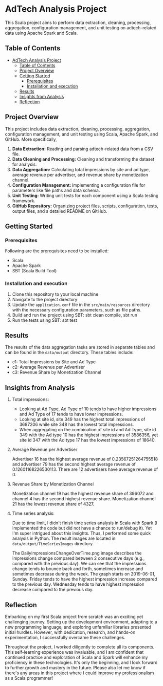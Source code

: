 # AdTech Analysis Project

This Scala project aims to perform data extraction, cleaning, processing, aggregation, configuration management, and unit testing on adtech-related data using Apache Spark and Scala.

## Table of Contents

- [AdTech Analysis Project](#adtech-analysis-project)
  - [Table of Contents](#table-of-contents)
  - [Project Overview](#project-overview)
  - [Getting Started](#getting-started)
    - [Prerequisites](#prerequisites)
    - [Installation and execution](#installation-and-execution)
  - [Results](#results)
  - [Insights from Analysis](#insights-from-analysis)
  - [Reflection](#reflection)


## Project Overview

This project includes data extraction, cleaning, processing, aggregation, configuration management, and unit testing using Scala, Apache Spark, and GitHub. More specifically, 

1. **Data Extraction:** Reading and parsing adtech-related data from a CSV file.
2. **Data Cleaning and Processing:** Cleaning and transforming the dataset for analysis.
3. **Data Aggregation:** Calculating total impressions by site and ad type, average revenue per advertiser, and revenue share by monetization channel.
4. **Configuration Management:** Implementing a configuration file for parameters like file paths and data schema.
5. **Unit Testing:** Writing unit tests for each component using a Scala testing framework.
6. **GitHub Repository:** Organizing project files, scripts, configuration, tests, output files, and a detailed README on GitHub.

## Getting Started

### Prerequisites

Following are the prerequisites need to be installed:

- Scala
- Apache Spark
- SBT (Scala Build Tool)

### Installation and execution 

1. Clone this repository to your local machine
2. Navigate to the project directory
3. Update the `application.conf` file in the `src/main/resources` directory with the necessary configuration parameters, such as file paths.
4. Build and run the project using SBT: sbt clean compile, sbt run 
5. Run the tests using SBT: sbt test

## Results

The results of the data aggregation tasks are stored in separate tables and can be found in the `data/output` directory. These tables include:

- c1: Total Impressions by Site and Ad Type
- c2: Average Revenue per Advertiser
- c3: Revenue Share by Monetization Channel

## Insights from Analysis
1. Total impressions:

   - Looking at Ad Type, Ad Type of 10 tends to have higher impressions and Ad Type of 17 tends to have lower impressions. 
   - Looking at site id, site 349 has the highest total impressions of 3687206 while site 348 has the lowest total impressions. 
   - When aggregating on the combination of site id and Ad Type, site id 349 with the Ad type 10 has the highest impressions of 3586356, yet site id 347 with the Ad type 17 has the lowest impressions of 18640. 

2. Average Revenue per Advertiser
   
   Advertiser 16 has the highest average revenue of 0.23567251264755518 and advertiser 79 has the second highest average revenue of 0.12601168226530113. There are 12 advertisers have average revenue of 0. 

3. Revenue Share by Monetization Channel
   
   Monetization channel 19 has the highest revenue share of 396072 and channel 4 has the second highest revenue share. Monetization channel 21 has the lowest revenue share of 4327. 

4. Time series analysis:
   
   Due to time limit, I didn't finish time series analysis in Scala with Spark (I implemented the code but did not have a chance to run/debug it). Yet I'm super intrigued about this insights. Thus, I performed some quick analysis in Python. The result images are located in  `data/output/TimeSeriesImages` directory. 
   
   The DailyImpressionsChangeOverTime.png image describes the impressions change compared between 2 consecutive days (e.g., compared with the previous day). We can see that the impressions change tends to bounce back and forth, sometimes increase and sometimes decrease during the week. The graph starts on 2019-06-01, Sunday. Friday tends to have the highest impression increase compared to the previous day. Wednesday tends to have highest impression decrease compared to the previous day. 


## Reflection

Embarking on my first Scala project from scratch was an exciting yet challenging journey. Setting up the development environment, adapting to a new programming language, and exploring unfamiliar libraries presented initial hurdles. However, with dedication, research, and hands-on experimentation, I successfully overcame these challenges.

Throughout the project, I worked diligently to complete all its components. This self-learning experience was invaluable, and I am confident that continued practice and exploration of Scala and Spark will enhance my proficiency in these technologies. It's only the beginning, and I look forward to further growth and mastery in the future. Please also let me know if there's any areas in this project where I could improve my professionalism as a Scala programmer!



